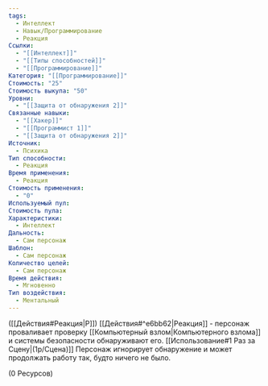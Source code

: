 ```yaml
---
tags:
  - Интеллект
  - Навык/Программирование
  - Реакция
Ссылки:
  - "[[Интеллект]]"
  - "[[Типы способностей]]"
  - "[[Программирование]]"
Категория: "[[Программирование]]"
Стоимость: "25"
Стоимость выкупа: "50"
Уровни:
  - "[[Защита от обнаружения 2]]"
Связанные навыки:
  - "[[Хакер]]"
  - "[[Программист 1]]"
  - "[[Защита от обнаружения 2]]"
Источник:
  - Психика
Тип способности:
  - Реакция
Время применения:
  - Реакция
Стоимость применения:
  - "0"
Используемый пул: 
Стоимость пула: 
Характеристики:
  - Интеллект
Дальность:
  - Сам персонаж
Шаблон:
  - Сам персонаж
Количество целей:
  - Сам персонаж
Время действия:
  - Мгновенно
Тип воздействия:
  - Ментальный
---
```

([[Действия#Реакция|Р]]) [[Действия#^e6bb62|Реакция]] - персонаж проваливает проверку [[Компьютерный взлом|Компьютерного взлома]] и системы безопасности обнаруживают его. [[Использование#1 Раз за Сцену|(1р/Сцена)]]
Персонаж игнорирует обнаружение и может продолжать работу так, будто ничего не было. 

(0 Ресурсов)